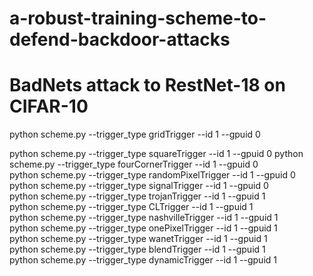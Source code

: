 # a-robust-training-scheme-to-defend-backdoor-attacks
# BadNets attack to RestNet-18 on CIFAR-10
python scheme.py --trigger_type gridTrigger --id 1 --gpuid 0  

python scheme.py --trigger_type squareTrigger --id 1 --gpuid 0 
python scheme.py --trigger_type fourCornerTrigger --id 1 --gpuid 0    
python scheme.py --trigger_type randomPixelTrigger --id 1 --gpuid 0 
python scheme.py --trigger_type signalTrigger --id 1 --gpuid 0       
python scheme.py --trigger_type trojanTrigger --id 1 --gpuid 1       
python scheme.py --trigger_type CLTrigger --id 1 --gpuid 1              
python scheme.py --trigger_type nashvilleTrigger --id 1 --gpuid 1       
python scheme.py --trigger_type onePixelTrigger --id 1 --gpuid 1          
python scheme.py --trigger_type wanetTrigger --id 1 --gpuid 1             
python scheme.py --trigger_type blendTrigger --id 1 --gpuid 1             
python scheme.py --trigger_type dynamicTrigger --id 1 --gpuid 1           
